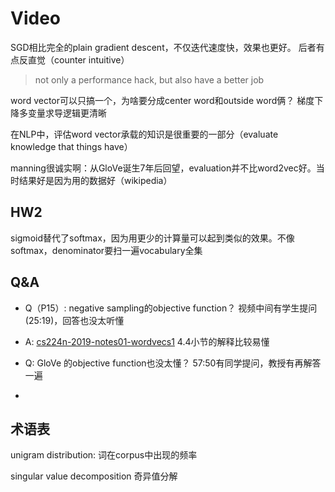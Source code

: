 # Video
SGD相比完全的plain gradient descent，不仅迭代速度快，效果也更好。 后者有点反直觉（counter intuitive）
>not only a performance hack, but also have a better job

word vector可以只搞一个，为啥要分成center word和outside word俩？  梯度下降多变量求导逻辑更清晰

在NLP中，评估word vector承载的知识是很重要的一部分（evaluate knowledge that things have）

manning很诚实啊：从GloVe诞生7年后回望，evaluation并不比word2vec好。当时结果好是因为用的数据好（wikipedia）


## HW2
sigmoid替代了softmax，因为用更少的计算量可以起到类似的效果。不像softmax，denominator要扫一遍vocabulary全集


## Q&A
- Q（P15）: negative sampling的objective function？ 视频中间有学生提问(25:19)，回答也没太听懂
- A: [cs224n-2019-notes01-wordvecs1](obsidian://open?vault=cs224n&file=Winter2021%2FLecture1%2Fcs224n-2019-notes01-wordvecs1.pdf) 4.4小节的解释比较易懂

- Q: GloVe 的objective function也没太懂？ 57:50有同学提问，教授有再解答一遍
- 



## 术语表

unigram distribution: 词在corpus中出现的频率

singular value decomposition 奇异值分解

